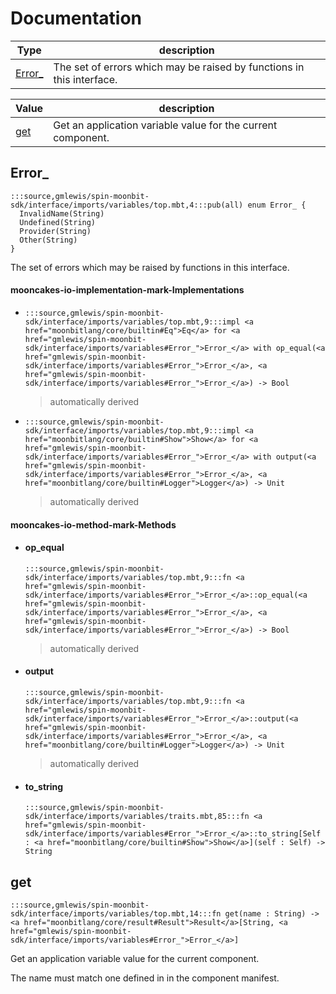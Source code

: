 # Documentation
|Type|description|
|---|---|
|[Error\_](#Error_)| The set of errors which may be raised by functions in this interface.|

|Value|description|
|---|---|
|[get](#get)| Get an application variable value for the current component.|

## Error\_

```moonbit
:::source,gmlewis/spin-moonbit-sdk/interface/imports/variables/top.mbt,4:::pub(all) enum Error_ {
  InvalidName(String)
  Undefined(String)
  Provider(String)
  Other(String)
}
```
 The set of errors which may be raised by functions in this interface.

#### mooncakes-io-implementation-mark-Implementations
- ```moonbit
  :::source,gmlewis/spin-moonbit-sdk/interface/imports/variables/top.mbt,9:::impl <a href="moonbitlang/core/builtin#Eq">Eq</a> for <a href="gmlewis/spin-moonbit-sdk/interface/imports/variables#Error_">Error_</a> with op_equal(<a href="gmlewis/spin-moonbit-sdk/interface/imports/variables#Error_">Error_</a>, <a href="gmlewis/spin-moonbit-sdk/interface/imports/variables#Error_">Error_</a>) -> Bool
  ```
  > automatically derived
- ```moonbit
  :::source,gmlewis/spin-moonbit-sdk/interface/imports/variables/top.mbt,9:::impl <a href="moonbitlang/core/builtin#Show">Show</a> for <a href="gmlewis/spin-moonbit-sdk/interface/imports/variables#Error_">Error_</a> with output(<a href="gmlewis/spin-moonbit-sdk/interface/imports/variables#Error_">Error_</a>, <a href="moonbitlang/core/builtin#Logger">Logger</a>) -> Unit
  ```
  > automatically derived

#### mooncakes-io-method-mark-Methods
- #### op\_equal
  ```moonbit
  :::source,gmlewis/spin-moonbit-sdk/interface/imports/variables/top.mbt,9:::fn <a href="gmlewis/spin-moonbit-sdk/interface/imports/variables#Error_">Error_</a>::op_equal(<a href="gmlewis/spin-moonbit-sdk/interface/imports/variables#Error_">Error_</a>, <a href="gmlewis/spin-moonbit-sdk/interface/imports/variables#Error_">Error_</a>) -> Bool
  ```
  > automatically derived
- #### output
  ```moonbit
  :::source,gmlewis/spin-moonbit-sdk/interface/imports/variables/top.mbt,9:::fn <a href="gmlewis/spin-moonbit-sdk/interface/imports/variables#Error_">Error_</a>::output(<a href="gmlewis/spin-moonbit-sdk/interface/imports/variables#Error_">Error_</a>, <a href="moonbitlang/core/builtin#Logger">Logger</a>) -> Unit
  ```
  > automatically derived
- #### to\_string
  ```moonbit
  :::source,gmlewis/spin-moonbit-sdk/interface/imports/variables/traits.mbt,85:::fn <a href="gmlewis/spin-moonbit-sdk/interface/imports/variables#Error_">Error_</a>::to_string[Self : <a href="moonbitlang/core/builtin#Show">Show</a>](self : Self) -> String
  ```
  > 

## get

```moonbit
:::source,gmlewis/spin-moonbit-sdk/interface/imports/variables/top.mbt,14:::fn get(name : String) -> <a href="moonbitlang/core/result#Result">Result</a>[String, <a href="gmlewis/spin-moonbit-sdk/interface/imports/variables#Error_">Error_</a>]
```
 Get an application variable value for the current component.

 The name must match one defined in in the component manifest.
